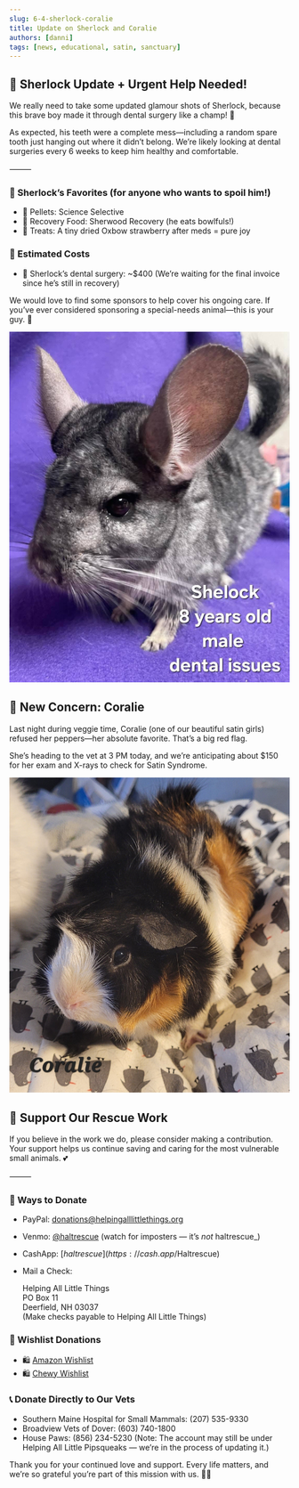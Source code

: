 ```yaml
---
slug: 6-4-sherlock-coralie
title: Update on Sherlock and Coralie
authors: [danni]
tags: [news, educational, satin, sanctuary]
---
```


## 🦷 Sherlock Update + Urgent Help Needed!

We really need to take some updated glamour shots of Sherlock, because this brave boy made it through dental surgery like a champ! 💪

As expected, his teeth were a complete mess—including a random spare tooth just hanging out where it didn’t belong. We’re likely looking at dental surgeries every 6 weeks to keep him healthy and comfortable.

<!-- truncate -->

⸻

### 🐹 Sherlock’s Favorites (for anyone who wants to spoil him!)

 - 🥣 Pellets: Science Selective
 - 🍲 Recovery Food: Sherwood Recovery (he eats bowlfuls!)
 - 🍓 Treats: A tiny dried Oxbow strawberry after meds = pure joy

### 💸 Estimated Costs

 - 🦷 Sherlock’s dental surgery: ~$400
(We’re waiting for the final invoice since he’s still in recovery)

We would love to find some sponsors to help cover his ongoing care. If you’ve ever considered sponsoring a special-needs animal—this is your guy. 🐾

![Sherlock the Chinchilla](sherlock.jpg)

## 🚨 New Concern: Coralie

Last night during veggie time, Coralie (one of our beautiful satin girls) refused her peppers—her absolute favorite. That’s a big red flag.

She’s heading to the vet at 3 PM today, and we’re anticipating about $150 for her exam and X-rays to check for Satin Syndrome.

![Coralie the Guinea Pig](coralie.jpg)


## 🙏  Support Our Rescue Work

If you believe in the work we do, please consider making a contribution.
Your support helps us continue saving and caring for the most vulnerable small animals. 💕

⸻

### 💸  Ways to Donate
 - PayPal: donations@helpingalllittlethings.org
 - Venmo: [@haltrescue](https://account.venmo.com/u/haltrescue) (watch for imposters — it’s _not_ haltrescue_)
 - CashApp: [$haltrescue](https://cash.app/$Haltrescue)
 - Mail a Check:  
  
    Helping All Little Things    
    PO Box 11    
    Deerfield, NH 03037    
    (Make checks payable to Helping All Little Things)    


### 🛒 Wishlist Donations
 - 🛍️ [Amazon Wishlist](https://tinyurl.com/HALT-Amazon-Wishlist)
 - 🛍️ [Chewy Wishlist](https://tinyurl.com/HALT-Chewy-Wishlist)


### 📞 Donate Directly to Our Vets
 - Southern Maine Hospital for Small Mammals: (207) 535-9330
 - Broadview Vets of Dover: (603) 740-1800
 - House Paws: (856) 234-5230
(Note: The account may still be under Helping All Little Pipsqueaks — we’re in the process of updating it.)

Thank you for your continued love and support.
Every life matters, and we’re so grateful you’re part of this mission with us. 🐹💕
